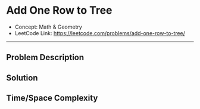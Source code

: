 # Add One Row to Tree

- Concept: Math & Geometry
- LeetCode Link: https://leetcode.com/problems/add-one-row-to-tree/

---

## Problem Description

## Solution

## Time/Space Complexity

